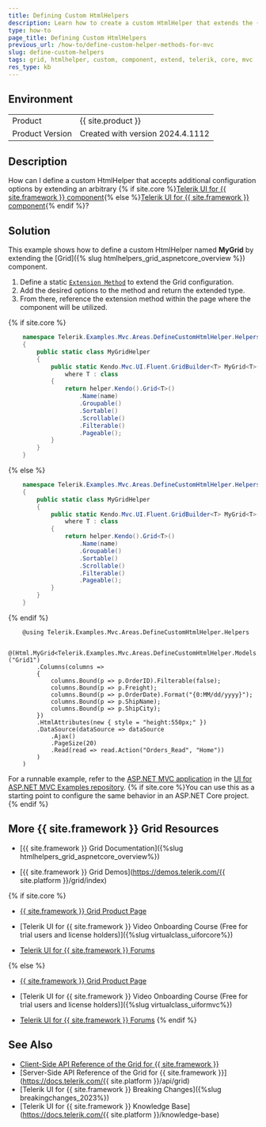 ```yaml
---
title: Defining Custom HtmlHelpers
description: Learn how to create a custom HtmlHelper that extends the {{ site.product }} Grid and accepts additional configuration options.
type: how-to
page_title: Defining Custom HtmlHelpers
previous_url: /how-to/define-custom-helper-methods-for-mvc
slug: define-custom-helpers
tags: grid, htmlhelper, custom, component, extend, telerik, core, mvc
res_type: kb
---
```


## Environment

<table>
 <tr>
  <td>Product</td>
  <td>{{ site.product }}</td>
 </tr>
 <tr>
  <td>Product Version</td>
  <td>Created with version 2024.4.1112</td>
 </tr>
</table>

## Description

How can I define a custom HtmlHelper that accepts additional configuration options by extending an arbitrary {% if site.core %}[Telerik UI for {{ site.framework }} component](https://www.telerik.com/aspnet-core-ui){% else %}[Telerik UI for {{ site.framework }} component](https://www.telerik.com/aspnet-mvc){% endif %}?

## Solution

This example shows how to define a custom HtmlHelper named **MyGrid** by extending the [Grid]({% slug htmlhelpers_grid_aspnetcore_overview %}) component.

1. Define a static [`Extension Method`](https://learn.microsoft.com/en-us/dotnet/csharp/programming-guide/classes-and-structs/extension-methods) to extend the Grid configuration.
1. Add the desired options to the method and return the extended type.
1. From there, reference the extension method within the page where the component will be utilized.

{% if site.core %}
```C# MyGridHelper.cs
    namespace Telerik.Examples.Mvc.Areas.DefineCustomHtmlHelper.Helpers
    {
        public static class MyGridHelper
        {
            public static Kendo.Mvc.UI.Fluent.GridBuilder<T> MyGrid<T>(this IHtmlHelper<dynamic> helper, string name)
                where T : class
            {
                return helper.Kendo().Grid<T>()
                    .Name(name)
                    .Groupable()
                    .Sortable()
                    .Scrollable()
                    .Filterable()
                    .Pageable();
            }
        }
    }
```
{% else %}
```C# MyGridHelper.cs
    namespace Telerik.Examples.Mvc.Areas.DefineCustomHtmlHelper.Helpers
    {
        public static class MyGridHelper
        {
            public static Kendo.Mvc.UI.Fluent.GridBuilder<T> MyGrid<T>(this HtmlHelper helper, string name)
                where T : class
            {
                return helper.Kendo().Grid<T>()
                    .Name(name)
                    .Groupable()
                    .Sortable()
                    .Scrollable()
                    .Filterable()
                    .Pageable();
            }
        }
    }
```
{% endif %}
```Razor Index.cshtml
    @using Telerik.Examples.Mvc.Areas.DefineCustomHtmlHelper.Helpers

    @(Html.MyGrid<Telerik.Examples.Mvc.Areas.DefineCustomHtmlHelper.Models.OrderViewModel>("Grid1")
        .Columns(columns =>
        {
            columns.Bound(p => p.OrderID).Filterable(false);
            columns.Bound(p => p.Freight);
            columns.Bound(p => p.OrderDate).Format("{0:MM/dd/yyyy}");
            columns.Bound(p => p.ShipName);
            columns.Bound(p => p.ShipCity);
        })
        .HtmlAttributes(new { style = "height:550px;" })
        .DataSource(dataSource => dataSource
            .Ajax()
            .PageSize(20)
            .Read(read => read.Action("Orders_Read", "Home"))
        )
    )
```

For a runnable example, refer to the [ASP.NET MVC application](https://github.com/telerik/ui-for-aspnet-mvc-examples/tree/master/Telerik.Examples.Mvc/Telerik.Examples.Mvc/Areas/DefineCustomHtmlHelper) in the [UI for ASP.NET MVC Examples repository](https://github.com/telerik/ui-for-aspnet-mvc-examples/tree/master). {% if site.core %}You can use this as a starting point to configure the same behavior in an ASP.NET Core project.{% endif %}

## More {{ site.framework }} Grid Resources

* [{{ site.framework }} Grid Documentation]({%slug htmlhelpers_grid_aspnetcore_overview%})

* [{{ site.framework }} Grid Demos](https://demos.telerik.com/{{ site.platform }}/grid/index)

{% if site.core %}
* [{{ site.framework }} Grid Product Page](https://www.telerik.com/aspnet-core-ui/grid)

* [Telerik UI for {{ site.framework }} Video Onboarding Course (Free for trial users and license holders)]({%slug virtualclass_uiforcore%})

* [Telerik UI for {{ site.framework }} Forums](https://www.telerik.com/forums/aspnet-core-ui)

{% else %}
* [{{ site.framework }} Grid Product Page](https://www.telerik.com/aspnet-mvc/grid)

* [Telerik UI for {{ site.framework }} Video Onboarding Course (Free for trial users and license holders)]({%slug virtualclass_uiformvc%})

* [Telerik UI for {{ site.framework }} Forums](https://www.telerik.com/forums/aspnet-mvc)
{% endif %}

## See Also

* [Client-Side API Reference of the Grid for {{ site.framework }}](https://docs.telerik.com/kendo-ui/api/javascript/ui/grid)
* [Server-Side API Reference of the Grid for {{ site.framework }}](https://docs.telerik.com/{{ site.platform }}/api/grid)
* [Telerik UI for {{ site.framework }} Breaking Changes]({%slug breakingchanges_2023%})
* [Telerik UI for {{ site.framework }} Knowledge Base](https://docs.telerik.com/{{ site.platform }}/knowledge-base)